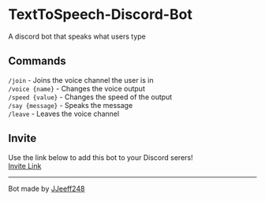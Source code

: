 # TextToSpeech-Discord-Bot

A discord bot that speaks what users type

## Commands

`/join` - Joins the voice channel the user is in  
`/voice {name}` - Changes the voice output  
`/speed {value}` - Changes the speed of the output  
`/say {message}` - Speaks the message  
`/leave` - Leaves the voice channel  

## Invite

Use the link below to add this bot to your Discord serers!  
[Invite Link](https://discord.com/api/oauth2/authorize?client_id=828522738435489802&permissions=277028546560&scope=bot%20applications.commands)

---

Bot made by [JJeeff248](https://github.com/JJeeff248)
